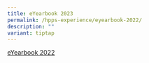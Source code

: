 ```yaml
---
title: eYearbook 2023
permalink: /hpps-experience/eyearbook-2022/
description: ""
variant: tiptap
---
```

[eYearbook 2022](https://fliphtml5.com/read/obrr/phcl/index.html)